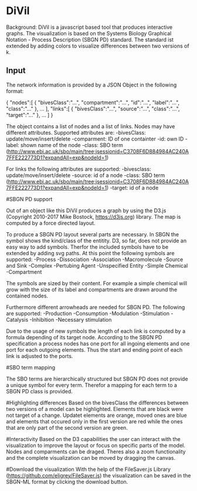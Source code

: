 # DiVil

Background:
DiVil is a javascript based tool that produces interactive graphs.
The visualization is based on the Systems Biology Graphical Notation - Process Description (SBGN PD) standard.
The standard ist extended by adding colors to visualize differences between two versions of k.

## Input
The network information is provided by a JSON Object in the following format:

{
	"nodes":[
		{
		"bivesClass":"...",
		"compartment":"...",
		"id":"...",
		"label":"...",
		"class":"..."
		},
		...
	],
	"links":[
		{
		"bivesClass":"...",
		"source":"...",
		"class":"...",
		"target":"..."
		},
		...
	]
}

The object contains a list of nodes and a list of links. Nodes may have different attributes.
Supported attributes are:
	-bivesClass: update/move/insert/delete
	-comparment: ID of one containter
	-id: own ID
	-label: shown name of the node
	-class: SBO term (http://www.ebi.ac.uk/sbo/main/tree;jsessionid=C3708F6D884984AC240A7FFE222773D1?expandAll=exp&nodeId=1)

For links the following attributes are supported:
	-bivesclass: update/move/insert/delete
	-source: id of a node
	-class: SBO term (http://www.ebi.ac.uk/sbo/main/tree;jsessionid=C3708F6D884984AC240A7FFE222773D1?expandAll=exp&nodeId=1)
	-target: id of a node


#SBGN PD support
	
Out of an object like this DiVil produces a graph by using the D3.js (Copyright 2010-2017 Mike Bostock, https://d3js.org) library.
The map is computed by a force directed layout.

To produce a SBGN PD layout several parts are necessary.
In SBGN the symbol shows the kind/class of the entitity. D3, so far, does not provide an easy way to add symbols. Therfor the included symbols have to be extended by adding svg paths.
At this point the following symbols are supported:
	-Process
	-Dissociation
	-Association
	-Macromolecule
	-Source and Sink
	-Complex
	-Pertubing Agent
	-Unspecified Entity
	-Simple Chemical
	-Compartment
	
The symbols are sized by their content. For example a simple chemical will grow with the size of its label and compartments are drawn around the contained nodes.

Furthermore different arrowheads are needed for SBGN PD.
The following are supported:
	-Production
	-Consumption
	-Modulation
	-Stimulation
	-Catalysis
	-Inhibition
	-Necessary stimulation

Due to the usage of new symbols the length of each link is computed by a formula depending of its target node.
According to the SBGN PD specification a process nodes has one port for all ingoing elements and one port for each outgoing elements. Thus the start and ending point of each link is adjusted to the ports.

#SBO term mapping

The SBO terms are hierarchically structured but SBGN PD does not provide a unique symbol for every term. Therefor a mapping for each term to a SBGN PD class is provided.

#Highlighting differences
Based on the bivesClass the differences between two versions of a model can be highlighted.
Elements that are black were not target of a change. Updatet elements are orange, moved ones are blue and elements that occured only in the first version are red while the ones that are only part of the second version are green. 


#Interactivity
Based on the D3 capabilities the user can interact with the visualization to improve the layout or focus on specific parts of the model.
Nodes and comparments can be draged. Theres also a zoom functionality and the complete visualization can be moved by dragging the canvas.

#Download the visualization
With the help of the FileSaver.js Library (https://github.com/eligrey/FileSaver.js) the visualization can be saved in the SBGN-ML format by clicking the download button.